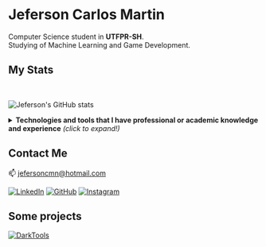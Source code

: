 # Jeferson Carlos Martin

Computer Science student in **UTFPR-SH**. <br>
Studying of Machine Learning and Game Development.

## My Stats

<br>

![Jeferson's GitHub stats](https://github-readme-stats.vercel.app/api?username=Jefersoncmn&show_icons=true&hide=issues,stars&theme=dracula)
  

<details>
  <summary> <b> Technologies and tools that I have professional or academic knowledge and experience</b> <i>(click to expand!)</i> </summary>

  <br/>
  <div text-align="justify">

  <img alt="JavaScript" src="https://img.shields.io/badge/JavaScript-FFDC0B?style=for-the-badge&logo=javascript&logoColor=000&labelColor=FFDC0B" />

  <img alt="TypeScript" src="https://img.shields.io/badge/TypeScript-3276E6?style=for-the-badge&logo=typescript&logoColor=white&labelColor=3276E6" />

  <img alt="MySQL" src="https://img.shields.io/badge/mysql-000?&style=for-the-badge&logo=mysql&logoColor=white"/>

  <img alt="Git" src="https://img.shields.io/badge/git%20-%23F05033.svg?&style=for-the-badge&logo=git&logoColor=white"/>

  </div>
  
   <br/>
  
   [![Top Langs](https://github-readme-stats.vercel.app/api/top-langs/?username=Jefersoncmn&theme=dracula&layout=compact&langs_count=10)](https://github.com/jefersoncmn)
  
  
</details>

## Contact Me

:mailbox: [jefersoncmn@hotmail.com](jefersoncmn@hotmail.com)

<div align="justify">

[<img alt="LinkedIn" src="https://img.shields.io/badge/LinkedIn-0077B5?style=for-the-badge&logo=linkedin&logoColor=white"/>](https://www.linkedin.com/in/jefcmn/)
[<img alt="GitHub" src="https://img.shields.io/badge/GitHub-100000?style=for-the-badge&logo=github&logoColor=white"/>](https://github.com/jefersoncmn)
[<img alt="Instagram" src="https://img.shields.io/badge/Instagram-E4405F?style=for-the-badge&logo=instagram&logoColor=white"/>](https://www.instagram.com/jefersoncmn/)

## Some projects 


[![DarkTools](https://github-readme-stats.vercel.app/api/pin/?username=rafaelomodei&repo=darktools&theme=dracula)](https://github.com/rafaelomodei/darktools)
